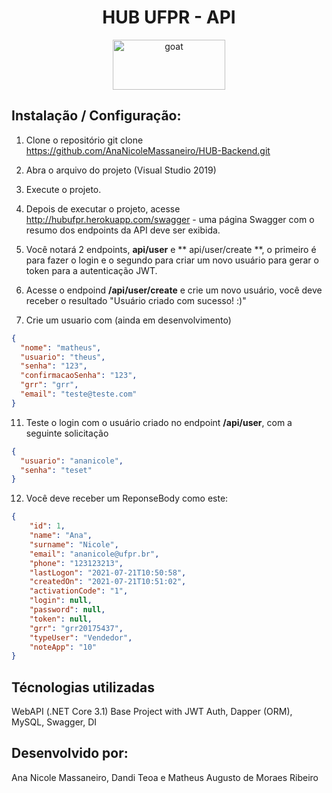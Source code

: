 <div align="center">
<h1>HUB UFPR - API</h1>

<a href="https://www.emojione.com/emoji/1f410">
  <img
    height="80"
    width="180"
    alt="goat"
    src="https://servicos.nc.ufpr.br/PortalNC/painel/assets/img/logos/logo_ufpr.jpg"
  />
</a>
  <br />
 </div>
  


## Instalação / Configuração:

1) Clone o repositório 
git clone https://github.com/AnaNicoleMassaneiro/HUB-Backend.git

2) Abra o arquivo do projeto (Visual Studio 2019)

3) Execute o projeto.

4) Depois de executar o projeto, acesse http://hubufpr.herokuapp.com/swagger - uma página Swagger com o resumo dos endpoints da API deve ser exibida.

8) Você notará 2 endpoints, **api/user** e ** api/user/create **, o primeiro é para fazer o login e o segundo para criar um novo usuário para gerar o token para a autenticação JWT.

9) Acesse o endpoind **/api/user/create** e crie um novo usuário, você deve receber o resultado "Usuário criado com sucesso! :)"

10) Crie um usuario com  (ainda em desenvolvimento)
```json
{
  "nome": "matheus",
  "usuario": "theus",
  "senha": "123",
  "confirmacaoSenha": "123",
  "grr": "grr",
  "email": "teste@teste.com"
}
```

11) Teste o login com o usuário criado no endpoint **/api/user**, com a seguinte solicitação
```json
{
  "usuario": "ananicole",
  "senha": "teset"
}
```
12) Você deve receber um ReponseBody como este:
```json
{
    "id": 1,
    "name": "Ana",
    "surname": "Nicole",
    "email": "ananicole@ufpr.br",
    "phone": "123123213",
    "lastLogon": "2021-07-21T10:50:58",
    "createdOn": "2021-07-21T10:51:02",
    "activationCode": "1",
    "login": null,
    "password": null,
    "token": null,
    "grr": "grr20175437",
    "typeUser": "Vendedor",
    "noteApp": "10"
}
```


## Técnologias utilizadas
WebAPI (.NET Core 3.1) Base Project with JWT Auth, Dapper (ORM), MySQL, Swagger, DI

## Desenvolvido por:
Ana Nicole Massaneiro, Dandi Teoa e Matheus Augusto de Moraes Ribeiro
